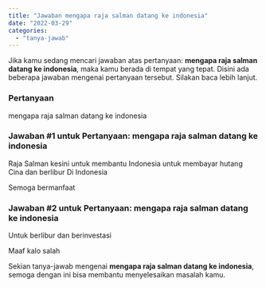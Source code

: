 ```yaml
---
title: "Jawaban mengapa raja salman datang ke indonesia"
date: "2022-03-29"
categories: 
  - "tanya-jawab"
---
```


Jika kamu sedang mencari jawaban atas pertanyaan: **mengapa raja salman datang ke indonesia**, maka kamu berada di tempat yang tepat. Disini ada beberapa jawaban mengenai pertanyaan tersebut. Silakan baca lebih lanjut.

### Pertanyaan

mengapa raja salman datang ke indonesia

### Jawaban #1 untuk Pertanyaan: mengapa raja salman datang ke indonesia

Raja Salman kesini untuk membantu Indonesia untuk membayar hutang Cina dan berlibur Di Indonesia  
  
Semoga bermanfaat

### Jawaban #2 untuk Pertanyaan: mengapa raja salman datang ke indonesia

Untuk berlibur dan berinvestasi  
  
Maaf kalo salah

Sekian tanya-jawab mengenai **mengapa raja salman datang ke indonesia**, semoga dengan ini bisa membantu menyelesaikan masalah kamu.

